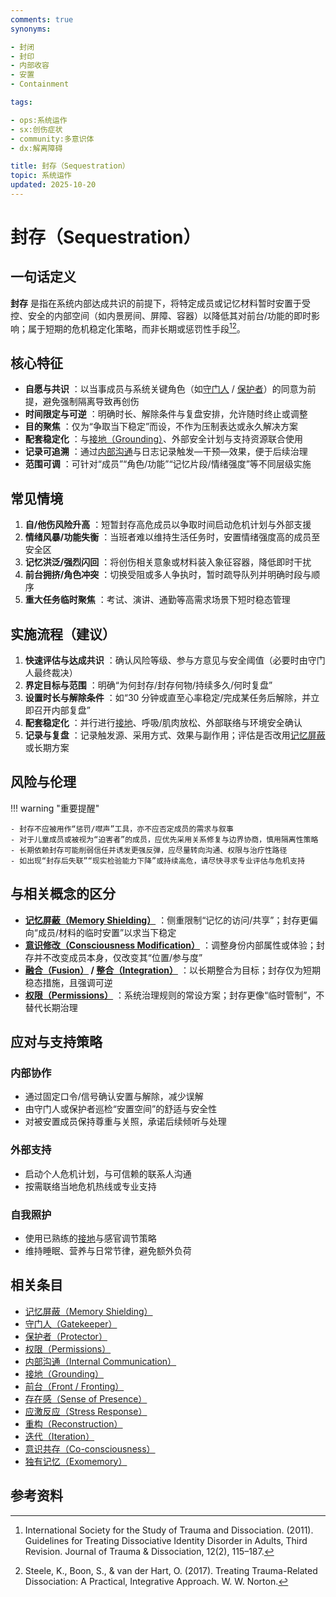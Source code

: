 ```yaml
---
comments: true
synonyms:

- 封闭
- 封印
- 内部收容
- 安置
- Containment

tags:

- ops:系统运作
- sx:创伤症状
- community:多意识体
- dx:解离障碍

title: 封存（Sequestration）
topic: 系统运作
updated: 2025-10-20
---
```


# 封存（Sequestration）

## 一句话定义

**封存** 是指在系统内部达成共识的前提下，将特定成员或记忆材料暂时安置于受控、安全的内部空间（如内景房间、屏障、容器）以降低其对前台/功能的即时影响；属于短期的危机稳定化策略，而非长期或惩罚性手段[^isstd2011][^steele2017]。

## 核心特征

- **自愿与共识** ：以当事成员与系统关键角色（如[守门人](Gatekeeper.md) / [保护者](Protector.md)）的同意为前提，避免强制隔离导致再创伤
- **时间限定与可逆** ：明确时长、解除条件与复盘安排，允许随时终止或调整
- **目的聚焦** ：仅为“争取当下稳定”而设，不作为压制表达或永久解决方案
- **配套稳定化** ：与[接地（Grounding）](Grounding.md)、外部安全计划与支持资源联合使用
- **记录可追溯** ：通过[内部沟通](Internal-Communication.md)与日志记录触发—干预—效果，便于后续治理
- **范围可调** ：可针对“成员”“角色/功能”“记忆片段/情绪强度”等不同层级实施

## 常见情境

1. **自/他伤风险升高** ：短暂封存高危成员以争取时间启动危机计划与外部支援
2. **情绪风暴/功能失衡** ：当班者难以维持生活任务时，安置情绪强度高的成员至安全区
3. **记忆洪泛/强烈闪回** ：将创伤相关意象或材料装入象征容器，降低即时干扰
4. **前台拥挤/角色冲突** ：切换受阻或多人争执时，暂时疏导队列并明确时段与顺序
5. **重大任务临时聚焦** ：考试、演讲、通勤等高需求场景下短时稳态管理

## 实施流程（建议）

1. **快速评估与达成共识** ：确认风险等级、参与方意见与安全阈值（必要时由守门人最终裁决）
2. **界定目标与范围** ：明确“为何封存/封存何物/持续多久/何时复盘”
3. **设置时长与解除条件** ：如“30 分钟或直至心率稳定/完成某任务后解除，并立即召开内部复盘”
4. **配套稳定化** ：并行进行[接地](Grounding.md)、呼吸/肌肉放松、外部联络与环境安全确认
5. **记录与复盘** ：记录触发源、采用方式、效果与副作用；评估是否改用[记忆屏蔽](Memory-Shielding.md)或长期方案

## 风险与伦理

!!! warning "重要提醒"

    - 封存不应被用作“惩罚/噤声”工具，亦不应否定成员的需求与叙事
    - 对于儿童成员或被视为“迫害者”的成员，应优先采用关系修复与边界协商，慎用隔离性策略
    - 长期依赖封存可能削弱信任并诱发更强反弹，应尽量转向沟通、权限与治疗性路径
    - 如出现“封存后失联”“现实检验能力下降”或持续高危，请尽快寻求专业评估与危机支持

## 与相关概念的区分

- [**记忆屏蔽（Memory Shielding）**](Memory-Shielding.md) ：侧重限制“记忆的访问/共享”；封存更偏向“成员/材料的临时安置”以求当下稳定
- [**意识修改（Consciousness Modification）**](Consciousness-Modification.md) ：调整身份内部属性或体验；封存并不改变成员本身，仅改变其“位置/参与度”
- **[融合（Fusion）](Fusion.md) / [整合（Integration）](Integration.md)** ：以长期整合为目标；封存仅为短期稳态措施，且强调可逆
- [**权限（Permissions）**](Permissions.md) ：系统治理规则的常设方案；封存更像“临时管制”，不替代长期治理

## 应对与支持策略

### 内部协作

- 通过固定口令/信号确认安置与解除，减少误解
- 由守门人或保护者巡检“安置空间”的舒适与安全性
- 对被安置成员保持尊重与关照，承诺后续倾听与处理

### 外部支持

- 启动个人危机计划，与可信赖的联系人沟通
- 按需联络当地危机热线或专业支持

### 自我照护

- 使用已熟练的[接地](Grounding.md)与感官调节策略
- 维持睡眠、营养与日常节律，避免额外负荷

## 相关条目

- [记忆屏蔽（Memory Shielding）](Memory-Shielding.md)
- [守门人（Gatekeeper）](Gatekeeper.md)
- [保护者（Protector）](Protector.md)
- [权限（Permissions）](Permissions.md)
- [内部沟通（Internal Communication）](Internal-Communication.md)
- [接地（Grounding）](Grounding.md)
- [前台（Front / Fronting）](Front-Fronting.md)
- [存在感（Sense of Presence）](Sense-Of-Presence.md)
- [应激反应（Stress Response）](Stress-Response.md)
- [重构（Reconstruction）](Reconstruction.md)
- [迭代（Iteration）](Iteration.md)
- [意识共存（Co-consciousness）](Co-Consciousness.md)
- [独有记忆（Exomemory）](Exomemory.md)

## 参考资料

[^isstd2011]: International Society for the Study of Trauma and Dissociation. (2011). Guidelines for Treating Dissociative Identity Disorder in Adults, Third Revision. Journal of Trauma & Dissociation, 12(2), 115–187.
[^steele2017]: Steele, K., Boon, S., & van der Hart, O. (2017). Treating Trauma-Related Dissociation: A Practical, Integrative Approach. W. W. Norton.
